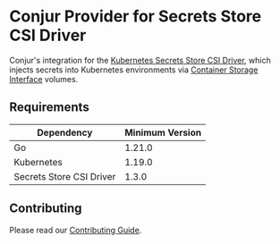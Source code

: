 # Conjur Provider for Secrets Store CSI Driver

Conjur's integration for the
[Kubernetes Secrets Store CSI Driver](https://secrets-store-csi-driver.sigs.k8s.io/),
which injects secrets into Kubernetes environments via
[Container Storage Interface](https://kubernetes-csi.github.io/docs/) volumes.

## Requirements

| Dependency               | Minimum Version |
|--------------------------|-----------------|
| Go                       | 1.21.0          |
| Kubernetes               | 1.19.0          |
| Secrets Store CSI Driver | 1.3.0           |

## Contributing

Please read our [Contributing Guide](CONTRIBUTING.md).
